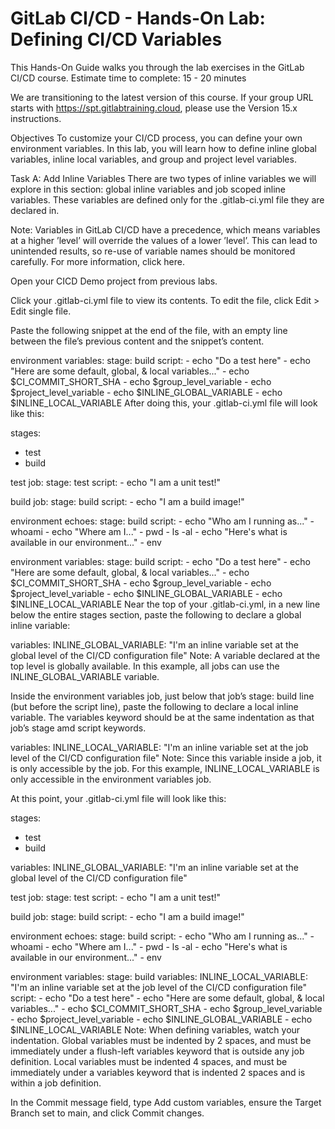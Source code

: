 # GitLab CI/CD - Hands-On Lab: Defining CI/CD Variables
This Hands-On Guide walks you through the lab exercises in the GitLab CI/CD course.
Estimate time to complete: 15 - 20 minutes

We are transitioning to the latest version of this course. If your group URL starts with https://spt.gitlabtraining.cloud, please use the Version 15.x instructions.

Objectives
To customize your CI/CD process, you can define your own environment variables. In this lab, you will learn how to define inline global variables, inline local variables, and group and project level variables.

Task A: Add Inline Variables
There are two types of inline variables we will explore in this section: global inline variables and job scoped inline variables. These variables are defined only for the .gitlab-ci.yml file they are declared in.

Note: Variables in GitLab CI/CD have a precedence, which means variables at a higher ’level’ will override the values of a lower ’level’. This can lead to unintended results, so re-use of variable names should be monitored carefully. For more information, click here.

Open your CICD Demo project from previous labs.

Click your .gitlab-ci.yml file to view its contents. To edit the file, click Edit > Edit single file.

Paste the following snippet at the end of the file, with an empty line between the file’s previous content and the snippet’s content.

environment variables:
  stage: build
  script:
    - echo "Do a test here"
    - echo "Here are some default, global, & local variables..."
    - echo $CI_COMMIT_SHORT_SHA
    - echo $group_level_variable
    - echo $project_level_variable
    - echo $INLINE_GLOBAL_VARIABLE
    - echo $INLINE_LOCAL_VARIABLE
After doing this, your .gitlab-ci.yml file will look like this:

stages:
  - test
  - build

test job:
  stage: test
  script:
    - echo "I am a unit test!"

build job:
  stage: build
  script:
    - echo "I am a build image!"

environment echoes:
  stage: build
  script:
    - echo "Who am I running as..."
    - whoami
    - echo "Where am I..."
    - pwd
    - ls -al
    - echo "Here's what is available in our environment..."
    - env

environment variables:
  stage: build
  script:
    - echo "Do a test here"
    - echo "Here are some default, global, & local variables..."
    - echo $CI_COMMIT_SHORT_SHA
    - echo $group_level_variable
    - echo $project_level_variable
    - echo $INLINE_GLOBAL_VARIABLE
    - echo $INLINE_LOCAL_VARIABLE
Near the top of your .gitlab-ci.yml, in a new line below the entire stages section, paste the following to declare a global inline variable:

variables:
  INLINE_GLOBAL_VARIABLE: "I'm an inline variable set at the global level of the CI/CD configuration file"
Note: A variable declared at the top level is globally available. In this example, all jobs can use the INLINE_GLOBAL_VARIABLE variable.

Inside the environment variables job, just below that job’s stage: build line (but before the script line), paste the following to declare a local inline variable. The variables keyword should be at the same indentation as that job’s stage amd script keywords.

variables:
  INLINE_LOCAL_VARIABLE: "I'm an inline variable set at the job level of the CI/CD configuration file"
Note: Since this variable inside a job, it is only accessible by the job. For this example, INLINE_LOCAL_VARIABLE is only accessible in the environment variables job.

At this point, your .gitlab-ci.yml file will look like this:

stages:
  - test
  - build

variables:
  INLINE_GLOBAL_VARIABLE: "I'm an inline variable set at the global level of the CI/CD configuration file"

test job:
  stage: test
  script:
    - echo "I am a unit test!"

build job:
  stage: build
  script:
    - echo "I am a build image!"

environment echoes:
  stage: build
  script:
    - echo "Who am I running as..."
    - whoami
    - echo "Where am I..."
    - pwd
    - ls -al
    - echo "Here's what is available in our environment..."
    - env

environment variables:
  stage: build
  variables:
    INLINE_LOCAL_VARIABLE: "I'm an inline variable set at the job level of the CI/CD configuration file"
  script:
    - echo "Do a test here"
    - echo "Here are some default, global, & local variables..."
    - echo $CI_COMMIT_SHORT_SHA
    - echo $group_level_variable
    - echo $project_level_variable
    - echo $INLINE_GLOBAL_VARIABLE
    - echo $INLINE_LOCAL_VARIABLE
Note: When defining variables, watch your indentation. Global variables must be indented by 2 spaces, and must be immediately under a flush-left variables keyword that is outside any job definition. Local variables must be indented 4 spaces, and must be immediately under a variables keyword that is indented 2 spaces and is within a job definition.

In the Commit message field, type Add custom variables, ensure the Target Branch set to main, and click Commit changes.

